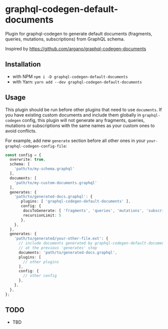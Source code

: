 # graphql-codegen-default-documents

Plugin for graphql-codegen to generate default documents (fragments, queries, mutations, subscriptions) from GraphQL schema.

Inspired by <https://github.com/argano/graphql-codegen-documents>

## Installation

- with NPM `npm i -D graphql-codegen-default-documents`
- with Yarn: `yarn add --dev graphql-codegen-default-documents`

## Usage

This plugin should be run before other plugins that need to use `documents`.
If you have existing custom documents and include them globally in `graphql-codegen` config, this plugin will not generate any fragments, queries, mutations or subscriptions with the same names as your custom ones to avoid conflicts.

For example, add new `generate` section before all other ones in your `your-graphql-codegen-config-file`:

```typescript
const config = {
  overwrite: true,
  schema: [
    'path/to/my-schema.graphql'
  ],
  documents: [
    'path/to/my-custom-documents.graphql'
  ],
  generates: {
    'path/to/generated-docs.graphql': {
       plugins: [ 'graphql-codegen-default-documents' ],
       config: {
        docsToGenerate: [ 'fragments', 'queries', 'mutations', 'subscriptions' ]
        recursionLimit: 5
       },
    },
  },
  generates: {
    'path/to/generated/your-other-file.ext': {
      // include documents generated by graphql-codegen-default-documents plugin 
      // at the previous 'generates' step
      documents: 'path/to/generated-docs.graphql', 
      plugins: [
        // other plugins
      ],
      config: {
        // other config
      },
    },
  },
};
```

## TODO

- TBD
